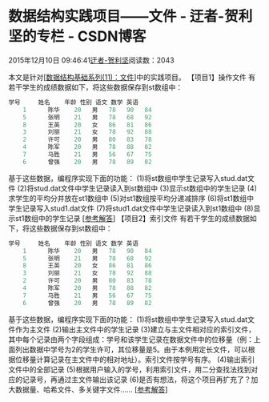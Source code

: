 
# 数据结构实践项目——文件 - 迂者-贺利坚的专栏 - CSDN博客

2015年12月10日 09:46:41[迂者-贺利坚](https://me.csdn.net/sxhelijian)阅读数：2043


本文是针对[[数据结构基础系列(11)：文件](http://edu.csdn.net/course/detail/1789)]中的实践项目。
【项目1】操作文件
有若干学生的成绩数据如下，将这些数据保存到st数组中：
```python
学号     姓名    年龄 性别 语文 数学 英语
    1      陈华    20   男   78   90   84
    5      张明    21   男   78   68   92
    8      王英    20   女   86   81   86
    3      刘丽    21   女   78   92   88
    2      许可    20   男   80   83   78
    4      陈军    20   男   78   88   82
    7      马胜    21   男   56   67   75
    6      曾强    20   男   78   89   82
```
基于这些数据，编程序实现下面的功能：
(1)将st数组中学生记录写入stud.dat文件
(2)将stud.dat文件中学生记录读入到st数组中
(3)显示st数组中的学生记录
(4)求学生的平均分并放在st1数组中
(5)对st1数组按平均分递减排序
(6)将st1数组中学生记录写入stud1.dat文件
(7)将stud1.dat文件中学生记录读入到st1数组中
(8)显示st1数组中的学生记录
[[参考解答](http://blog.csdn.net/sxhelijian/article/details/50245005)]
【项目2】索引文件
有若干学生的成绩数据如下，将这些数据保存到st数组中：
```python
学号     姓名    年龄 性别 语文 数学 英语
    1      陈华    20   男   78   90   84
    5      张明    21   男   78   68   92
    8      王英    20   女   86   81   86
    3      刘丽    21   女   78   92   88
    2      许可    20   男   80   83   78
    4      陈军    20   男   78   88   82
    7      马胜    21   男   56   67   75
    6      曾强    20   男   78   89   82
```
基于这些数据，编程序实现下面的功能：
(1)将st数组中学生记录写入stud.dat文件作为主文件
(2)输出主文件中的学生记录
(3)建立与主文件相对应的索引文件，其中每个记录由两个字段组成：学号和该学生记录在数据文件中的位移量（例：上面列出数据中学号为2的学生许可，其位移量是5。由于本例用定长文件，可以根据位移量计算记录在主文件中的相对地址）。索引文件按学号有序。
(4)输出索引文件中的全部记录
(5)根据用户输入的学号，利用索引文件，用二分查找法找到对应的记录号，再通过主文件输出该记录
(6)是否有想法，将这个项目再扩充了？加大数据量、哈希文件、多关键字文件……
[[参考解答](http://blog.csdn.net/sxhelijian/article/details/50245013)]

